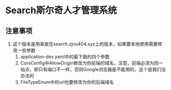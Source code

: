 # Search斯尔奇人才管理系统

## 注意事项
1. 这个版本是用来放在search.zjnu404.xyz上的版本，如果要本地使用需要修改一些参数
    1. application-dev.yaml中的最下面的四个参数
    2. CorsConfig中AllowOrigin修改为你前端的域名，注意，前端必须为同一站点，即只有端口不一样，否则Google浏览器是不能用的，这个是我们没办法的
    3. FileTypeEnum中的url也要修改为你的后端域名
